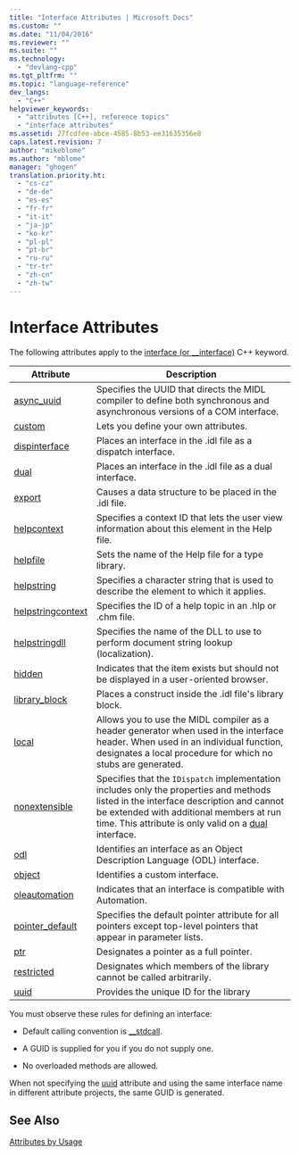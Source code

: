 ```yaml
---
title: "Interface Attributes | Microsoft Docs"
ms.custom: ""
ms.date: "11/04/2016"
ms.reviewer: ""
ms.suite: ""
ms.technology: 
  - "devlang-cpp"
ms.tgt_pltfrm: ""
ms.topic: "language-reference"
dev_langs: 
  - "C++"
helpviewer_keywords: 
  - "attributes [C++], reference topics"
  - "interface attributes"
ms.assetid: 27fcdfee-abce-4585-8b53-ee31635356e8
caps.latest.revision: 7
author: "mikeblome"
ms.author: "mblome"
manager: "ghogen"
translation.priority.ht: 
  - "cs-cz"
  - "de-de"
  - "es-es"
  - "fr-fr"
  - "it-it"
  - "ja-jp"
  - "ko-kr"
  - "pl-pl"
  - "pt-br"
  - "ru-ru"
  - "tr-tr"
  - "zh-cn"
  - "zh-tw"
---
```

# Interface Attributes
The following attributes apply to the [interface (or __interface)](../cpp/interface.md) C++ keyword.  
  
|Attribute|Description|  
|---------------|-----------------|  
|[async_uuid](../windows/async-uuid.md)|Specifies the UUID that directs the MIDL compiler to define both synchronous and asynchronous versions of a COM interface.|  
|[custom](../windows/custom-cpp.md)|Lets you define your own attributes.|  
|[dispinterface](../windows/dispinterface.md)|Places an interface in the .idl file as a dispatch interface.|  
|[dual](../windows/dual.md)|Places an interface in the .idl file as a dual interface.|  
|[export](../windows/export.md)|Causes a data structure to be placed in the .idl file.|  
|[helpcontext](../windows/helpcontext.md)|Specifies a context ID that lets the user view information about this element in the Help file.|  
|[helpfile](../windows/helpfile.md)|Sets the name of the Help file for a type library.|  
|[helpstring](../windows/helpstring.md)|Specifies a character string that is used to describe the element to which it applies.|  
|[helpstringcontext](../windows/helpstringcontext.md)|Specifies the ID of a help topic in an .hlp or .chm file.|  
|[helpstringdll](../windows/helpstringdll.md)|Specifies the name of the DLL to use to perform document string lookup (localization).|  
|[hidden](../windows/hidden.md)|Indicates that the item exists but should not be displayed in a user-oriented browser.|  
|[library_block](../windows/library-block.md)|Places a construct inside the .idl file's library block.|  
|[local](../windows/local-cpp.md)|Allows you to use the MIDL compiler as a header generator when used in the interface header. When used in an individual function, designates a local procedure for which no stubs are generated.|  
|[nonextensible](../windows/nonextensible.md)|Specifies that the `IDispatch` implementation includes only the properties and methods listed in the interface description and cannot be extended with additional members at run time. This attribute is only valid on a [dual](../windows/dual.md) interface.|  
|[odl](../windows/odl.md)|Identifies an interface as an Object Description Language (ODL) interface.|  
|[object](../windows/object-cpp.md)|Identifies a custom interface.|  
|[oleautomation](../windows/oleautomation.md)|Indicates that an interface is compatible with Automation.|  
|[pointer_default](../windows/pointer-default.md)|Specifies the default pointer attribute for all pointers except top-level pointers that appear in parameter lists.|  
|[ptr](../windows/ptr.md)|Designates a pointer as a full pointer.|  
|[restricted](../windows/restricted.md)|Designates which members of the library cannot be called arbitrarily.|  
|[uuid](../windows/uuid-cpp-attributes.md)|Provides the unique ID for the library|  
  
 You must observe these rules for defining an interface:  
  
-   Default calling convention is [__stdcall](../cpp/stdcall.md).  
  
-   A GUID is supplied for you if you do not supply one.  
  
-   No overloaded methods are allowed.  
  
 When not specifying the [uuid](../windows/uuid-cpp-attributes.md) attribute and using the same interface name in different attribute projects, the same GUID is generated.  
  
## See Also  
 [Attributes by Usage](../windows/attributes-by-usage.md)